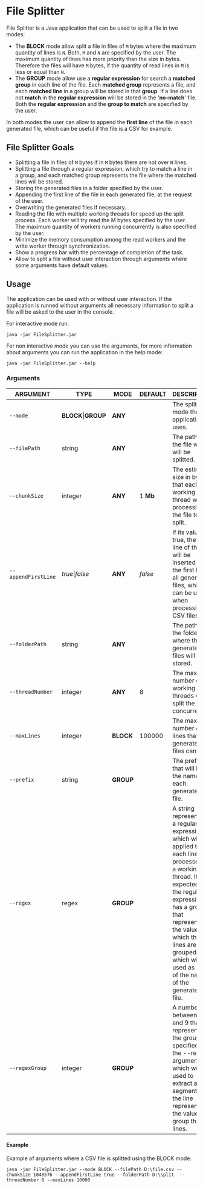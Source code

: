 # File Splitter

File Splitter is a Java application that can be used to split a file in two modes:
* The **BLOCK** mode allow split a file in files of `M` bytes where the maximum quantity of lines is `N`. Both, `M` and `N` are specified by the user. The maximum quantity of lines has more priority than the size in bytes. Therefore the files will have `M` bytes, if the quantity of read lines in `M` is less or equal than `N`. 
* The **GROUP** mode allow use a **regular expression** for search a **matched group** in each line of the file. Each **matched group** represents a file, and each **matched line** in a group will be stored in that **group**. If a line does not **match** in the **regular expression** will be stored in the '**no-match**' file. Both the **regular expression** and the **group to match** are specified by the user.

In both modes the user can allow to append the **first line** of the file in each generated file, which can be useful if the file is a CSV for example.
 
## File Splitter Goals
* Splitting a file in files of `M` bytes if in `M` bytes there are not over `N` lines.
* Splitting a file through a regular expression, which try to match a line in a group, and each matched group represents the file where the matched lines will be stored.
* Storing the generated files in a folder specified by the user.
* Appending the first line of the file in each generated file, at the request of the user.
* Overwriting the generated files if necessary.
* Reading the file with multiple working threads for speed up the split process. Each worker will try read the M bytes specified by the user. The maximum quantity of workers running concurrently is also specified by the user.
* Minimize the memory consumption among the read workers and the write worker through synchronization.
* Show a progress bar with the percentage of completion of the task.
* Allow to split a file without user interaction through arguments where some arguments have default values.

## Usage
The application can be used with or without user interaction. If the application is runned without arguments all necessary information to split a file will be asked to the user in the console.

For interactive mode run:

`java -jar FileSplitter.jar`

For non interactive mode you can use the arguments, for more information about arguments you can run the application in the help mode:

`java -jar FileSplitter.jar --help`

### Arguments
| ARGUMENT | TYPE | MODE | DEFAULT | DESCRIPTION |
| --- | --- | --- | ---- | ---- |
| `--mode` | **BLOCK**\|**GROUP** | **ANY** | | The splitting mode that the application uses. |
| `--filePath` | string | **ANY** | | The path of the file which will be splitted. |
| `--chunkSize` | integer | **ANY** | 1 **Mb** |The estimated size in bytes that each working thread will processing of the file to split. |
| `--appendFirstLine` | *true*\|*false* | **ANY** | *false* |If its value is true, the first line of the file will be inserted as the first line of all generated files, which can be useful when processing CSV files. |
| `--folderPath` | string | **ANY** | | The path of the folder where the generated files will be stored. |
| `--threadNumber` | integer | **ANY** | 8 |The maximum number of working threads which split the file concurrently. |
| `--maxLines` | integer | **BLOCK** | 100000 |The maximum number of lines that the generated files can have. |
| `--prefix` | string | **GROUP** | | The prefix that will have the name of each generated file. |
| `--regex` | regex | **GROUP** | | A string representing a regular expression, which will be applied to each line processed by a working thread. It is expected that the regular expression has a group that represents the value by which the lines are grouped, which will be used as part of the name of the generated file. |
| `--regexGroup` | integer | **GROUP** | | A number between 1 and 9 that represents the group specified in the --regex argument, which will be used to extract a segment of the line representing the value to group the lines. |

#### Example
Example of arguments where a CSV file is splitted using the BLOCK mode:

`java -jar FileSplitter.jar --mode BLOCK --filePath D:\file.csv --chunkSize 1048576 --appendFirstLine true --folderPath D:\split 
           --threadNumber 8 --maxLines 10000`

